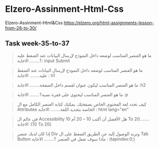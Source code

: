 # Elzero-Assinment-Html-Css
Elzero-Assinment-Html&amp;Css https://elzero.org/html-assignments-lesson-from-28-to-30/

## Task week-35-to-37
>ما هو العنصر المناسب لوضعه داخل النموذج لإرسال البيانات عند الضغط عليه ؟........
>الاجابة: input Submit

>ما هو العنصر المناسب لوضعه داخل النموذج لإرسال البيانات عند الضغط عليه........
> الاجابة : h1

>ما هو العنصر المناسب ليكون عنوان لقسم داخل الصفحة........
> الاجابة :h2

>ما هو العنصر المناسب ليحتوي على فقرة نصية؟........
>الاجابة :p

>كيف تحدد لغة المحتوى الخاص بصفحتك. يمكنك كتابة العنصر الكامل مع ال Attributes الخاصة بتحديد اللغة........
>الاجابة : html lang="en"

>في عالم ال Accessibility هل الأفضل أن أكتب 10 – 20 أم 10 To 20........
> الاجابة :(10 To 20)

>إذا كان لديك عنصر Div وتريد الوصول إليه عن الطريق الضغط على ال Tab Button ماذا سوف تفعل في العنصر ؟........
>الاجابة : (tapindex:0;)